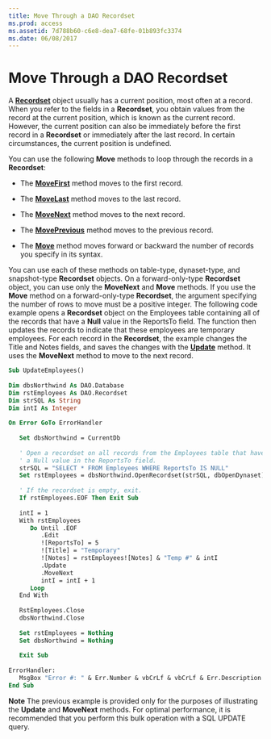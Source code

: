 ```yaml
---
title: Move Through a DAO Recordset
ms.prod: access
ms.assetid: 7d788b60-c6e8-dea7-68fe-01b893fc3374
ms.date: 06/08/2017
---
```



# Move Through a DAO Recordset

A  **[Recordset](../../../api/overview/Access.md)** object usually has a current position, most often at a record. When you refer to the fields in a **Recordset**, you obtain values from the record at the current position, which is known as the current record. However, the current position can also be immediately before the first record in a **Recordset** or immediately after the last record. In certain circumstances, the current position is undefined.

You can use the following  **Move** methods to loop through the records in a **Recordset**:

- The  **[MoveFirst](../../../api/overview/Access.md)** method moves to the first record.
    
- The  **[MoveLast](../../../api/overview/Access.md)** method moves to the last record.
    
- The  **[MoveNext](../../../api/overview/Access.md)** method moves to the next record.
    
- The  **[MovePrevious](../../../api/overview/Access.md)** method moves to the previous record.
    
- The  **[Move](../../../api/overview/Access.md)** method moves forward or backward the number of records you specify in its syntax.
    
You can use each of these methods on table-type, dynaset-type, and snapshot-type  **Recordset** objects. On a forward-only-type **Recordset** object, you can use only the **MoveNext** and **Move** methods. If you use the **Move** method on a forward-only-type **Recordset**, the argument specifying the number of rows to move must be a positive integer.
The following code example opens a  **Recordset** object on the Employees table containing all of the records that have a **Null** value in the ReportsTo field. The function then updates the records to indicate that these employees are temporary employees. For each record in the **Recordset**, the example changes the Title and Notes fields, and saves the changes with the **[Update](../../../api/overview/Access.md)** method. It uses the **MoveNext** method to move to the next record.



```vb
Sub UpdateEmployees() 
 
Dim dbsNorthwind As DAO.Database 
Dim rstEmployees As DAO.Recordset 
Dim strSQL As String 
Dim intI As Integer 
 
On Error GoTo ErrorHandler 
 
   Set dbsNorthwind = CurrentDb 
 
   ' Open a recordset on all records from the Employees table that have 
   ' a Null value in the ReportsTo field. 
   strSQL = "SELECT * FROM Employees WHERE ReportsTo IS NULL" 
   Set rstEmployees = dbsNorthwind.OpenRecordset(strSQL, dbOpenDynaset) 
 
   ' If the recordset is empty, exit. 
   If rstEmployees.EOF Then Exit Sub 
 
   intI = 1 
   With rstEmployees 
      Do Until .EOF 
         .Edit 
         ![ReportsTo] = 5 
         ![Title] = "Temporary" 
         ![Notes] = rstEmployees![Notes] & "Temp #" & intI 
         .Update 
         .MoveNext 
         intI = intI + 1 
      Loop 
   End With 
 
   RstEmployees.Close 
   dbsNorthwind.Close 
 
   Set rstEmployees = Nothing 
   Set dbsNorthwind = Nothing 
 
   Exit Sub 
 
ErrorHandler: 
   MsgBox "Error #: " & Err.Number & vbCrLf & vbCrLf & Err.Description 
End Sub
```


 **Note**  The previous example is provided only for the purposes of illustrating the  **Update** and **MoveNext** methods. For optimal performance, it is recommended that you perform this bulk operation with a SQL UPDATE query.


